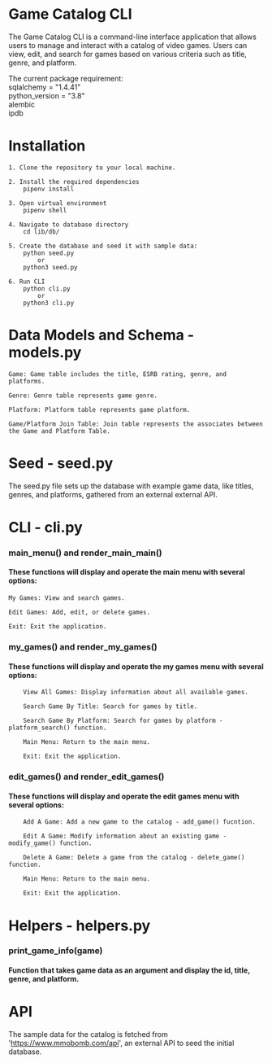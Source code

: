# Game Catalog CLI

The Game Catalog CLI is a command-line interface application that allows users to manage and interact with a catalog of video games. Users can view, edit, and search for games based on various criteria such as title, genre, and platform.

The current package requirement:<br>
sqlalchemy = "1.4.41"<br>
python_version = "3.8"<br>
alembic<br>
ipdb

# Installation

    1. Clone the repository to your local machine.

    2. Install the required dependencies
        pipenv install

    3. Open virtual environment
        pipenv shell

    4. Navigate to database directory
        cd lib/db/

    5. Create the database and seed it with sample data:
        python seed.py
            or
        python3 seed.py

    6. Run CLI
        python cli.py
            or
        python3 cli.py

# Data Models and Schema - models.py

    Game: Game table includes the title, ESRB rating, genre, and platforms.

    Genre: Genre table represents game genre.

    Platform: Platform table represents game platform.

    Game/Platform Join Table: Join table represents the associates between the Game and Platform Table.

# Seed - seed.py

The seed.py file sets up the database with example game data, like titles, genres, and platforms, gathered from an external external API.

# CLI - cli.py

<h3>main_menu() and render_main_main()</h3> 
<h4>These functions will display and operate the main menu with several options:</h4>

    My Games: View and search games.

    Edit Games: Add, edit, or delete games.

    Exit: Exit the application.

<h3>my_games() and render_my_games()</h3>
<h4>These functions will display and operate the my games menu with several options:</h4>

        View All Games: Display information about all available games.

        Search Game By Title: Search for games by title.

        Search Game By Platform: Search for games by platform - platform_search() function.

        Main Menu: Return to the main menu.

        Exit: Exit the application.

<h3>edit_games() and render_edit_games()</h3>
<h4>These functions will display and operate the edit games menu with several options:</h4>

        Add A Game: Add a new game to the catalog - add_game() fucntion.

        Edit A Game: Modify information about an existing game - modify_game() function.

        Delete A Game: Delete a game from the catalog - delete_game() function.

        Main Menu: Return to the main menu.

        Exit: Exit the application.

# Helpers - helpers.py

<h3>print_game_info(game)</h3> 
<h4>Function that takes game data as an argument and display the id, title, genre, and platform.</h4>

# API

The sample data for the catalog is fetched from 'https://www.mmobomb.com/api', an external API to seed the initial database.

